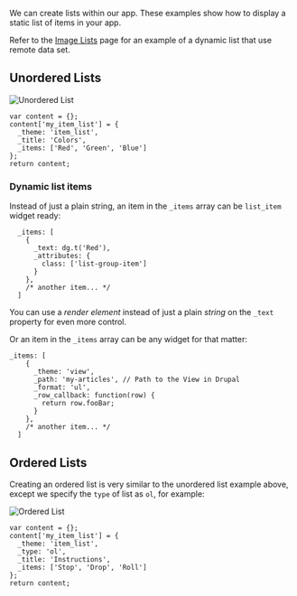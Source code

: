 We can create lists within our app. These examples show how to display a static list of items in your app.

Refer to the [Image Lists](../Views/Displaying_a_View/Views_Render_Array/Image_Lists) page for an example of a dynamic list that use remote data set.

## Unordered Lists

![Unordered List](http://drupalgap.org/sites/default/files/unordered-list.png)

```
var content = {};
content['my_item_list'] = {
  _theme: 'item_list',
  _title: 'Colors',
  _items: ['Red', 'Green', 'Blue']
};
return content;
```

### Dynamic list items

Instead of just a plain string, an item in the `_items` array can be `list_item` widget ready:
```
  _items: [
    {
      _text: dg.t('Red'),
      _attributes: {
        class: ['list-group-item']
      }
    },
    /* another item... */
  ]
```
You can use a *render element* instead of just a plain *string* on the `_text` property for even more control.

Or an item in the `_items` array can be any widget for that matter:
```
_items: [
    {
      _theme: 'view',
      _path: 'my-articles', // Path to the View in Drupal
      _format: 'ul',
      _row_callback: function(row) {
        return row.fooBar;
      }
    },
    /* another item... */
  ]
```

## Ordered Lists

Creating an ordered list is very similar to the unordered list example above, except we specify the `type` of list as `ol`, for example:

![Ordered List](http://drupalgap.org/sites/default/files/ordered-list.png)

```
var content = {};
content['my_item_list'] = {
  _theme: 'item_list',
  _type: 'ol',
  _title: 'Instructions',
  _items: ['Stop', 'Drop', 'Roll']
};
return content;
```